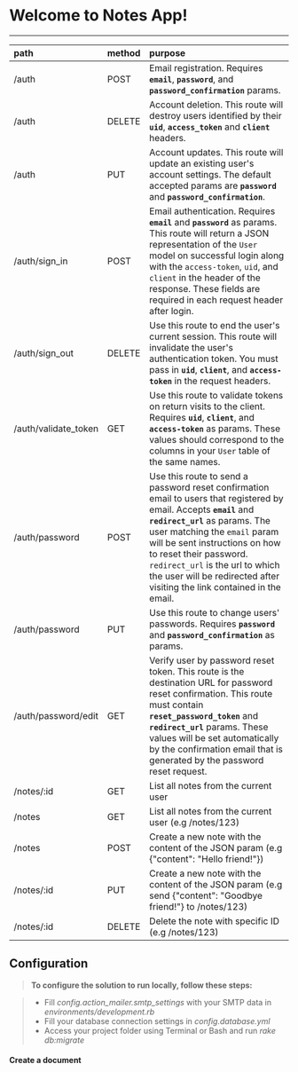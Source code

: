 Welcome to Notes App!
===================
----------

| path | method | purpose |
|:-----|:-------|:--------|
| /auth    | POST   | Email registration. Requires **`email`**, **`password`**, and **`password_confirmation`** params.|
| /auth | DELETE | Account deletion. This route will destroy users identified by their **`uid`**, **`access_token`** and **`client`** headers. |
| /auth | PUT | Account updates. This route will update an existing user's account settings. The default accepted params are **`password`** and **`password_confirmation`**.|
| /auth/sign_in | POST | Email authentication. Requires **`email`** and **`password`** as params. This route will return a JSON representation of the `User` model on successful login along with the `access-token`, `uid`, and `client` in the header of the response. These fields are required in each request header after login.|
| /auth/sign_out | DELETE | Use this route to end the user's current session. This route will invalidate the user's authentication token. You must pass in **`uid`**, **`client`**, and **`access-token`** in the request headers. |
| /auth/validate_token | GET | Use this route to validate tokens on return visits to the client. Requires **`uid`**, **`client`**, and **`access-token`** as params. These values should correspond to the columns in your `User` table of the same names. |
| /auth/password | POST | Use this route to send a password reset confirmation email to users that registered by email. Accepts **`email`** and **`redirect_url`** as params. The user matching the `email` param will be sent instructions on how to reset their password. `redirect_url` is the url to which the user will be redirected after visiting the link contained in the email. |
| /auth/password | PUT | Use this route to change users' passwords. Requires **`password`** and **`password_confirmation`** as params.|
| /auth/password/edit | GET | Verify user by password reset token. This route is the destination URL for password reset confirmation. This route must contain **`reset_password_token`** and **`redirect_url`** params. These values will be set automatically by the confirmation email that is generated by the password reset request. |
| /notes/:id | GET | List all notes from the current user | 
| /notes | GET | List all notes from the current user (e.g /notes/123) | 
| /notes | POST | Create a new note with the content of the JSON param (e.g {"content": "Hello friend!"}) | 
| /notes/:id | PUT | Create a new note with the content of the JSON param (e.g send  {"content": "Goodbye friend!"} to /notes/123) | 
| /notes/:id | DELETE | Delete the note with specific ID  (e.g /notes/123) | 


Configuration
-------------
> **To configure the solution to run locally, follow these steps:**

> - Fill <i>config.action_mailer.smtp_settings</i> with your SMTP data in <i>environments/development.rb</i>
> - Fill your database connection settings in <i>config.database.yml</i>
 > - Access your project folder using Terminal or Bash and run <i>rake db:migrate</i>
#### <i class="icon-file"></i> Create a document
